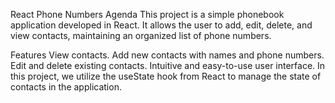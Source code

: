 React Phone Numbers Agenda
This project is a simple phonebook application developed in React. It allows the user to add, edit, delete, and view contacts, maintaining an organized list of phone numbers.

Features
View contacts.
Add new contacts with names and phone numbers.
Edit and delete existing contacts.
Intuitive and easy-to-use user interface.
In this project, we utilize the useState hook from React to manage the state of contacts in the application.
